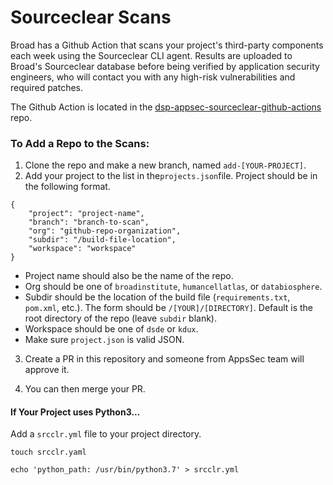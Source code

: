 # Sourceclear Scans

Broad has a Github Action that scans your project's third-party components each week using the Sourceclear CLI agent. Results are uploaded to Broad's Sourceclear database before being verified by application security engineers, who will contact you with any high-risk vulnerabilities and required patches.

The Github Action is located in the [dsp-appsec-sourceclear-github-actions](https://github.com/broadinstitute/dsp-appsec-sourceclear-github-actions) repo. 

### To Add a Repo to the Scans:

1. Clone the repo and make a new branch, named `add-[YOUR-PROJECT]`.
2. Add your project to the list in the`projects.json`file. Project should be in the following format.

```text
{
    "project": "project-name",
    "branch": "branch-to-scan",
    "org": "github-repo-organization",
    "subdir": "/build-file-location",
    "workspace": "workspace"
}
```

* Project name should also be the name of the repo.
* Org should be one of `broadinstitute`, `humancellatlas`, or `databiosphere`.
* Subdir should be the location of the build file \(`requirements.txt`, `pom.xml`, etc.\). The form should be `/[YOUR]/[DIRECTORY]`. Default is the root directory of the repo \(leave `subdir` blank\).
* Workspace should be one of `dsde` or `kdux`.
* Make sure `project.json` is valid JSON.

3. Create a PR in this repository and someone from AppsSec team will approve it. 

4. You can then merge your PR.

#### If Your Project uses Python3...

Add a `srcclr.yml` file to your project directory.

```text
touch srcclr.yaml

echo 'python_path: /usr/bin/python3.7' > srcclr.yml
```

